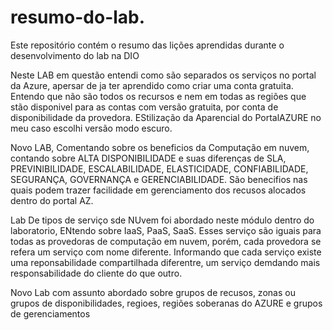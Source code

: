 # resumo-do-lab.
Este repositório contém o resumo das lições aprendidas durante o desenvolvimento do lab na DIO

Neste LAB em questão entendi como são separados os serviços no portal da Azure, apersar de ja ter aprendido como criar uma conta gratuita.
Entendo que não são todos os recursos e nem em todas as regiões que stão disponivel para as contas com versão gratuita, por conta de disponibilidade da provedora. 
EStilização da Aparencial do PortalAZURE no meu caso escolhi versão modo escuro.


Novo LAB, Comentando sobre os beneficios da Computação em nuvem, contando sobre ALTA DISPONIBILIDADE e suas diferenças de SLA, PREVINIBILIDADE, ESCALABILIDADE, ELASTICIDADE, CONFIABILIDADE, SEGURANÇA, GOVERNANÇA e GERENCIABILIDADE.
São benecifios nas quais podem trazer facilidade em gerenciamento dos recusos alocados dentro do portal AZ.


Lab De tipos de serviço sde NUvem foi abordado neste módulo dentro do laboratorio, ENtendo sobre IaaS, PaaS, SaaS.
Esses serviço são iguais para todas as provedoras de computação em nuvem, porém, cada provedora se refera um serviço com nome diferente.
Informando que cada serviço existe uma reponsabilidade compartilhada diferentre, um serviço demdando mais responsabilidade do cliente do que outro.


Novo Lab com assunto abordado sobre grupos de recusos, zonas ou grupos de disponibilidades, regioes, regiões soberanas do AZURE e grupos de gerenciamentos

